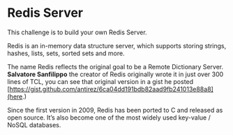 # Redis Server

This challenge is to build your own Redis Server.

Redis is an in-memory data structure server, which supports storing strings, hashes, lists, sets, sorted sets and more.

The name Redis reflects the original goal to be a Remote Dictionary Server. **Salvatore Sanfilippo** the creator of Redis 
originally wrote it in just over 300 lines of TCL, you can see that original version in a gist he posted 
[https://gist.github.com/antirez/6ca04dd191bdb82aad9fb241013e88a8](here.)

Since the first version in 2009, Redis has been ported to C and released as open source. It’s also become one of the 
most widely used key-value / NoSQL databases.
